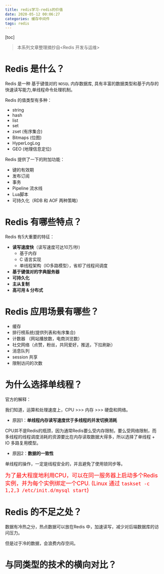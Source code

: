 ```yaml
---
title: redis学习-redis的价值
date: 2020-05-12 00:06:27
categories: 缓存中间件
tags: redis
---
```


[toc]
> 本系列文章整理摘抄自<Redis 开发与运维>
# Redis 是什么？

Redis 是一种 基于键值对的 `NOSQL` 内存数据库, 具有丰富的数据类型和基于内存的快速读写能力,单线程命令处理机制。

Redis 的值类型有多种：

- string
- hash
- list
- set
- zset (有序集合)
- Bitmaps (位图)
- HyperLogLog
- GEO  (地理信息定位)

Redis 提供了一下的附加功能：

- 键的有效期
- 发布订阅
- 事务
- Pipeline 流水线
- Lua脚本
- 可持久化（RDB 和 AOF 两种策略）


# Redis 有哪些特点？

Redis 有5大重要的特征：

- **读写速度快**（读写速度可达10万/秒）
    - 基于内存
    - C 语言实现
    - 单线程架构（IO多路模型），省却了线程间调度
-  **基于键值对的字典服务器**
-  **可持久化**
-  **主从复制**
-  **高可用 & 分布式**


# Redis 应用场景有哪些？ 

- 缓存
- 排行榜系统(提供列表和有序集合)
- 计数器 （网站播放数，电商浏览数）
- 社交网络（点赞，粉丝，共同爱好，推送，下拉刷新）
- 消息队列
- session 共享
- 限制访问的次数

# 为什么选择单线程？

官方的解释：

我们知道，运算和处理速度上，CPU >>> 内存 >>> 硬盘和网络。

- 原因1：**单线程内存读写速度优于多线程的并发切换消耗**

CPU并不是Redis的瓶颈，因为通常Redis要么受内存限制，要么受网络限制，而多线程的线程调度消耗的资源要比在内存读取数据大得多，所以选择了单线程 + IO 多路复用模型。

- 原因2：**数据的一致性**

单线程的操作，一定是线程安全的，并且避免了使用锁同步等。

<font color=red size=4>为了最大程度地利用CPU，可以在同一服务器上启动多个Redis实例，并为每个实例绑定一个CPU.  (Linux 通过 `taskset -c 1,2,3 /etc/init.d/mysql start`)</font>

# Redis 的不足之处？

数据有冷热之分，热点数据可以放在Redis 中，加速读写，减少对后端数据库的访问压力。

但是过于冷的数据，会浪费内存空间。


# 与同类型的技术的横向对比？